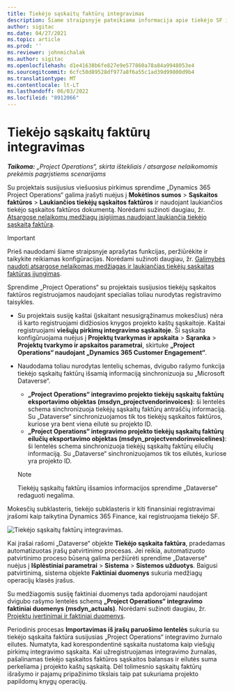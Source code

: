 ```yaml
---
title: Tiekėjo sąskaitų faktūrų integravimas
description: Šiame straipsnyje pateikiama informacija apie tiekėjo SF integravimą į projekto operacijas.
author: sigitac
ms.date: 04/27/2021
ms.topic: article
ms.prod: ''
ms.reviewer: johnmichalak
ms.author: sigitac
ms.openlocfilehash: d1e41638b6fe827e9e577860a78a84a9948053e4
ms.sourcegitcommit: 6cfc50d89528df977a8f6a55c1ad39d99800d9b4
ms.translationtype: MT
ms.contentlocale: lt-LT
ms.lasthandoff: 06/03/2022
ms.locfileid: "8912066"
---
```

# <a name="vendor-invoice-integration"></a>Tiekėjo sąskaitų faktūrų integravimas

_**Taikoma:** „Project Operations“, skirta ištekliais / atsargose nelaikomomis prekėmis pagrįstiems scenarijams_

Su projektais susijusius viešuosius pirkimus sprendime „Dynamics 365 Project Operations“ galima įrašyti nuėjus į **Mokėtinos sumos** > **Sąskaitos faktūros** > **Laukiančios tiekėjų sąskaitos faktūros** ir naudojant laukiančios tiekėjo sąskaitos faktūros dokumentą. Norėdami sužinoti daugiau, žr. [Atsargose nelaikomų medžiagų įsigijimas naudojant laukiančią tiekėjo sąskaitą faktūrą](../procurement/pending-vendor-invoices.md).

> [!IMPORTANT]
> Prieš naudodami šiame straipsnyje aprašytas funkcijas, peržiūrėkite ir taikykite reikiamas konfigūracijas. Norėdami sužinoti daugiau, žr. [Galimybės naudoti atsargose nelaikomas medžiagas ir laukiančias tiekėjų sąskaitas faktūras įjungimas](../procurement/configure-materials-nonstocked.md).

Sprendime „Project Operations“ su projektais susijusios tiekėjų sąskaitos faktūros registruojamos naudojant specialias toliau nurodytas registravimo taisykles.

- Su projektais susiję kaštai (įskaitant nesusigrąžinamus mokesčius) nėra iš karto registruojami didžiosios knygos projekto kaštų sąskaitoje. Kaštai registruojami **viešųjų pirkimų integravimo sąskaitoje**. Ši sąskaita konfigūruojama nuėjus į **Projektų tvarkymas ir apskaita** > **Sąranka** > **Projektų tvarkymo ir apskaitos parametrai**, skirtuke **„Project Operations“ naudojant „Dynamics 365 Customer Engagement“**.
- Naudodama toliau nurodytas lentelių schemas, dvigubo rašymo funkcija tiekėjo sąskaitų faktūrų išsamią informaciją sinchronizuoja su „Microsoft Dataverse“.

     - **„Project Operations“ integravimo projekto tiekėjų sąskaitų faktūrų eksportavimo objektas (msdyn_projectvendorinvoices)**: ši lentelės schema sinchronizuoja tiekėjų sąskaitų faktūrų antraščių informaciją. Su „Dataverse“ sinchronizuojamos tik tos tiekėjų sąskaitos faktūros, kuriose yra bent viena eilutė su projekto ID.
     - **„Project Operations“ integravimo projekto tiekėjų sąskaitų faktūrų eilučių eksportavimo objektas (msdyn_projectvendorinvoicelines)**: ši lentelės schema sinchronizuoja tiekėjų sąskaitų faktūrų eilučių informaciją. Su „Dataverse“ sinchronizuojamos tik tos eilutės, kuriose yra projekto ID.

     > [!NOTE]
     > Tiekėjų sąskaitų faktūrų išsamios informacijos sprendime „Dataverse“ redaguoti negalima.

Mokesčių subklasteris, tiekėjo subklasteris ir kiti finansiniai registravimai įrašomi kaip taikytina Dynamics 365 Finance, kai registruojama tiekėjo SF.

![Tiekėjo sąskaitų faktūrų integravimas.](media/DW7VendorInvoice.png)

Kai įrašai rašomi „Dataverse“ objekte **Tiekėjo sąskaita faktūra**, pradedamas automatizuotas įrašų patvirtinimo procesas. Jei reikia, automatizuoto patvirtinimo proceso būseną galima peržiūrėti sprendime „Dataverse“ nuėjus į **Išplėstiniai parametrai** > **Sistema** > **Sistemos užduotys**. Baigusi patvirtinimą, sistema objekte **Faktiniai duomenys** sukuria medžiagų operacijų klasės įrašus.

Su medžiagomis susiję faktiniai duomenys tada apdorojami naudojant dvigubo rašymo lentelės schemą **„Project Operations“ integravimo faktiniai duomenys (msdyn_actuals)**. Norėdami sužinoti daugiau, žr. [Projektų įvertinimai ir faktiniai duomenys](resource-dual-write-estimates-actuals.md).

Periodinis procesas **Importavimas iš įrašų paruošimo lentelės** sukuria su tiekėjo sąskaita faktūra susijusias „Project Operations“ integravimo žurnalo eilutes. Numatyta, kad korespondentinė sąskaita nustatoma kaip viešųjų pirkimų integravimo sąskaita. Kai užregistruojamas integravimo žurnalas, pašalinamas tiekėjo sąskaitos faktūros sąskaitos balansas ir eilutės suma perkeliama į projekto kaštų sąskaitą. Dėl tolimesnio sąskaitų faktūrų išrašymo ir pajamų pripažinimo tikslais taip pat sukuriama projekto papildomų knygų operacijų.
